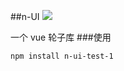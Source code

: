 ##n-UI
![](https://travis-ci.org/Neilai/vue-n-UI.svg?branch=master)

一个 vue 轮子库
###使用
```angular2html
npm install n-ui-test-1
```